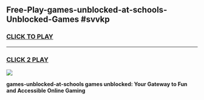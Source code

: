 
## Free-Play-games-unblocked-at-schools-Unblocked-Games #svvkp
<h3>
<a href="https://news.freeplayer.one?title=games-unblocked-at-schools&ref=8M">CLICK TO PLAY</a></h3>
<hr>

<h3>
<a href="https://news.freeplayer.one?title=games-unblocked-at-schools&ref=8M">CLICK 2 PLAY</a>
  
</h3>

<a href="https://news.freeplayer.one?title=games-unblocked-at-schools&ref=8M"><img src="https://clearcache.store/games.png"></a>


**games-unblocked-at-schools games unblocked: Your Gateway to Fun and Accessible Online Gaming**

